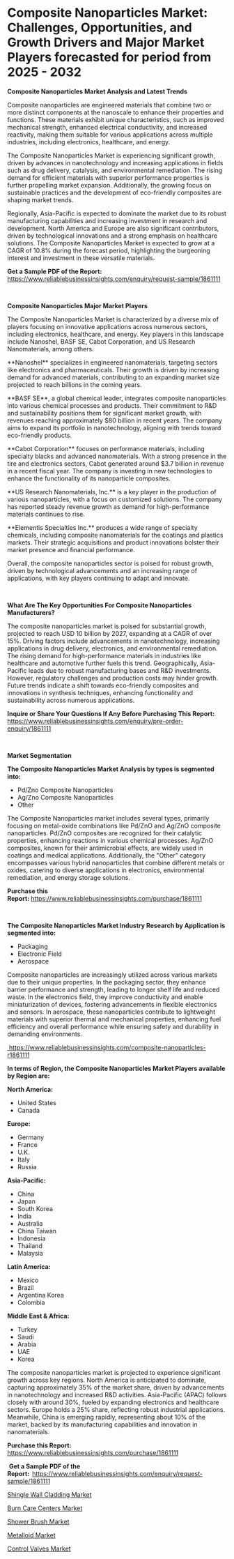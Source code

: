 <p><h1>Composite Nanoparticles Market: Challenges, Opportunities, and Growth Drivers and Major Market Players forecasted for period from 2025 - 2032</h1></p><p><strong>Composite Nanoparticles Market Analysis and Latest Trends</strong></p>
<p><p>Composite nanoparticles are engineered materials that combine two or more distinct components at the nanoscale to enhance their properties and functions. These materials exhibit unique characteristics, such as improved mechanical strength, enhanced electrical conductivity, and increased reactivity, making them suitable for various applications across multiple industries, including electronics, healthcare, and energy.</p><p>The Composite Nanoparticles Market is experiencing significant growth, driven by advances in nanotechnology and increasing applications in fields such as drug delivery, catalysis, and environmental remediation. The rising demand for efficient materials with superior performance properties is further propelling market expansion. Additionally, the growing focus on sustainable practices and the development of eco-friendly composites are shaping market trends.</p><p>Regionally, Asia-Pacific is expected to dominate the market due to its robust manufacturing capabilities and increasing investment in research and development. North America and Europe are also significant contributors, driven by technological innovations and a strong emphasis on healthcare solutions. The Composite Nanoparticles Market is expected to grow at a CAGR of 10.8% during the forecast period, highlighting the burgeoning interest and investment in these versatile materials.</p></p>
<p><strong>Get a Sample PDF of the Report:&nbsp;</strong> <a href="https://www.reliablebusinessinsights.com/enquiry/request-sample/1861111?utm_campaign=1113&utm_medium=2&utm_source=Github&utm_content=ia&utm_term=31012025&utm_id=composite-nanoparticles">https://www.reliablebusinessinsights.com/enquiry/request-sample/1861111</a></p>
<p>&nbsp;</p>
<p><strong>Composite Nanoparticles Major Market Players</strong></p>
<p><p>The Composite Nanoparticles Market is characterized by a diverse mix of players focusing on innovative applications across numerous sectors, including electronics, healthcare, and energy. Key players in this landscape include Nanoshel, BASF SE, Cabot Corporation, and US Research Nanomaterials, among others.</p><p>**Nanoshel** specializes in engineered nanomaterials, targeting sectors like electronics and pharmaceuticals. Their growth is driven by increasing demand for advanced materials, contributing to an expanding market size projected to reach billions in the coming years.</p><p>**BASF SE**, a global chemical leader, integrates composite nanoparticles into various chemical processes and products. Their commitment to R&D and sustainability positions them for significant market growth, with revenues reaching approximately $80 billion in recent years. The company aims to expand its portfolio in nanotechnology, aligning with trends toward eco-friendly products.</p><p>**Cabot Corporation** focuses on performance materials, including specialty blacks and advanced nanomaterials. With a strong presence in the tire and electronics sectors, Cabot generated around $3.7 billion in revenue in a recent fiscal year. The company is investing in new technologies to enhance the functionality of its nanoparticle composites.</p><p>**US Research Nanomaterials, Inc.** is a key player in the production of various nanoparticles, with a focus on customized solutions. The company has reported steady revenue growth as demand for high-performance materials continues to rise.</p><p>**Elementis Specialties Inc.** produces a wide range of specialty chemicals, including composite nanomaterials for the coatings and plastics markets. Their strategic acquisitions and product innovations bolster their market presence and financial performance.</p><p>Overall, the composite nanoparticles sector is poised for robust growth, driven by technological advancements and an increasing range of applications, with key players continuing to adapt and innovate.</p></p>
<p>&nbsp;</p>
<p><strong>What Are The Key Opportunities For Composite Nanoparticles Manufacturers?</strong></p>
<p><p>The composite nanoparticles market is poised for substantial growth, projected to reach USD 10 billion by 2027, expanding at a CAGR of over 15%. Driving factors include advancements in nanotechnology, increasing applications in drug delivery, electronics, and environmental remediation. The rising demand for high-performance materials in industries like healthcare and automotive further fuels this trend. Geographically, Asia-Pacific leads due to robust manufacturing bases and R&D investments. However, regulatory challenges and production costs may hinder growth. Future trends indicate a shift towards eco-friendly composites and innovations in synthesis techniques, enhancing functionality and sustainability across numerous applications.</p></p>
<p><strong>Inquire or Share Your Questions If Any Before Purchasing This Report:</strong> <a href="https://www.reliablebusinessinsights.com/enquiry/pre-order-enquiry/1861111?utm_campaign=1113&utm_medium=2&utm_source=Github&utm_content=ia&utm_term=31012025&utm_id=composite-nanoparticles">https://www.reliablebusinessinsights.com/enquiry/pre-order-enquiry/1861111</a></p>
<p>&nbsp;</p>
<p><strong>Market Segmentation</strong></p>
<p><strong>The Composite Nanoparticles Market Analysis by types is segmented into:</strong></p>
<p><ul><li>Pd/Zno Composite Nanoparticles</li><li>Ag/Zno Composite Nanoparticles</li><li>Other</li></ul></p>
<p><p>The Composite Nanoparticles market includes several types, primarily focusing on metal-oxide combinations like Pd/ZnO and Ag/ZnO composite nanoparticles. Pd/ZnO composites are recognized for their catalytic properties, enhancing reactions in various chemical processes. Ag/ZnO composites, known for their antimicrobial effects, are widely used in coatings and medical applications. Additionally, the "Other" category encompasses various hybrid nanoparticles that combine different metals or oxides, catering to diverse applications in electronics, environmental remediation, and energy storage solutions.</p></p>
<p><strong>Purchase this Report:&nbsp;</strong><a href="https://www.reliablebusinessinsights.com/purchase/1861111?utm_campaign=1113&utm_medium=2&utm_source=Github&utm_content=ia&utm_term=31012025&utm_id=composite-nanoparticles">https://www.reliablebusinessinsights.com/purchase/1861111</a></p>
<p>&nbsp;</p>
<p><strong>The Composite Nanoparticles Market Industry Research by Application is segmented into:</strong></p>
<p><ul><li>Packaging</li><li>Electronic Field</li><li>Aerospace</li></ul></p>
<p><p>Composite nanoparticles are increasingly utilized across various markets due to their unique properties. In the packaging sector, they enhance barrier performance and strength, leading to longer shelf life and reduced waste. In the electronics field, they improve conductivity and enable miniaturization of devices, fostering advancements in flexible electronics and sensors. In aerospace, these nanoparticles contribute to lightweight materials with superior thermal and mechanical properties, enhancing fuel efficiency and overall performance while ensuring safety and durability in demanding environments.</p></p>
<p><a href="https://www.reliablebusinessinsights.com/composite-nanoparticles-r1861111?utm_campaign=1113&utm_medium=2&utm_source=Github&utm_content=ia&utm_term=31012025&utm_id=composite-nanoparticles">&nbsp;https://www.reliablebusinessinsights.com/composite-nanoparticles-r1861111</a></p>
<p><strong>In terms of Region, the Composite Nanoparticles Market Players available by Region are:</strong></p>
<p>
    <p> <strong> North America: </strong>
        <ul>
            <li>United States</li>
            <li>Canada</li>
        </ul>
        </p> 
    <p> <strong> Europe: </strong>
        <ul>
            <li>Germany</li>
            <li>France</li>
            <li>U.K.</li>
            <li>Italy</li>
            <li>Russia</li>
        </ul>
        </p> 
    <p> <strong> Asia-Pacific: </strong>
        <ul>
            <li>China</li>
            <li>Japan</li>
            <li>South Korea</li>
            <li>India</li>
            <li>Australia</li>
            <li>China Taiwan</li>
            <li>Indonesia</li>
            <li>Thailand</li>
            <li>Malaysia</li>
        </ul>
        </p> 
    <p> <strong> Latin America: </strong>
        <ul>
            <li>Mexico</li>
            <li>Brazil</li>
            <li>Argentina Korea</li>
            <li>Colombia</li>
        </ul>
        </p> 
    <p> <strong> Middle East & Africa: </strong>
        <ul>
            <li>Turkey</li>
            <li>Saudi</li>
            <li>Arabia</li>
            <li>UAE</li>
            <li>Korea</li>
        </ul>
    </p>
    </p>
<p><p>The composite nanoparticles market is projected to experience significant growth across key regions. North America is anticipated to dominate, capturing approximately 35% of the market share, driven by advancements in nanotechnology and increased R&D activities. Asia-Pacific (APAC) follows closely with around 30%, fueled by expanding electronics and healthcare sectors. Europe holds a 25% share, reflecting robust industrial applications. Meanwhile, China is emerging rapidly, representing about 10% of the market, backed by its manufacturing capabilities and innovation in nanomaterials.</p></p>
<p><strong>Purchase this Report: </strong><a href="https://www.reliablebusinessinsights.com/purchase/1861111?utm_campaign=1113&utm_medium=2&utm_source=Github&utm_content=ia&utm_term=31012025&utm_id=composite-nanoparticles">https://www.reliablebusinessinsights.com/purchase/1861111</a></p>
<p>&nbsp;<strong>Get a Sample PDF of the Report:&nbsp;&nbsp;</strong><a href="https://www.reliablebusinessinsights.com/enquiry/request-sample/1861111?utm_campaign=1113&utm_medium=2&utm_source=Github&utm_content=ia&utm_term=31012025&utm_id=composite-nanoparticles">https://www.reliablebusinessinsights.com/enquiry/request-sample/1861111</a></p>
<p><strong></strong></p>
<p><p><a href="https://github.com/mshiradeth/Market-Research-Report-List-1/blob/main/shingle-wall-cladding-market.md?utm_campaign=1113&utm_medium=2&utm_source=Github&utm_content=ia&utm_term=31012025&utm_id=composite-nanoparticles">Shingle Wall Cladding Market</a></p><p><a href="https://www.linkedin.com/pulse/burn-care-centers-market-demand-revenue-insights-102-ugwif?utm_campaign=1113&utm_medium=2&utm_source=Github&utm_content=ia&utm_term=31012025&utm_id=composite-nanoparticles">Burn Care Centers Market</a></p><p><a href="https://www.linkedin.com/pulse/technology-functions-growth-shower-brush-market-analysis-t5fxe?utm_campaign=1113&utm_medium=2&utm_source=Github&utm_content=ia&utm_term=31012025&utm_id=composite-nanoparticles">Shower Brush Market</a></p><p><a href="https://github.com/katonmarti489/Market-Research-Report-List-1/blob/main/metalloid-market.md?utm_campaign=1113&utm_medium=2&utm_source=Github&utm_content=ia&utm_term=31012025&utm_id=composite-nanoparticles">Metalloid Market</a></p><p><a href="https://www.linkedin.com/pulse/booming-control-valves-market-sector-analysis-growth-projections-ystef?utm_campaign=1113&utm_medium=2&utm_source=Github&utm_content=ia&utm_term=31012025&utm_id=composite-nanoparticles">Control Valves Market</a></p></p>
